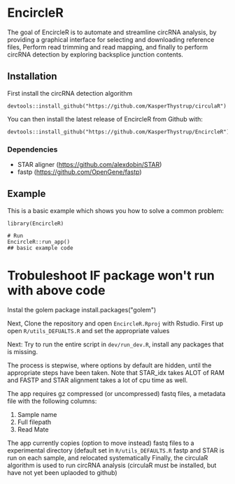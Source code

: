 
<!-- README.md is generated from README.Rmd. Please edit that file -->

EncircleR
=========

The goal of EncircleR is to automate and streamline circRNA analysis, by
providing a graphical interface for selecting and downloading reference
files, Perform read trimming and read mapping, and finally to perform
circRNA detection by exploring backsplice junction contents.

Installation
------------

First install the circRNA detection algorithm

    devtools::install_github("https://github.com/KasperThystrup/circulaR")

You can then install the latest release of EncircleR from Github with:

    devtools::install_github("https://github.com/KasperThystrup/EncircleR")

### Dependencies

-   STAR aligner
    (<a href="https://github.com/alexdobin/STAR" class="uri">https://github.com/alexdobin/STAR</a>)
-   fastp
    (<a href="https://github.com/OpenGene/fastp" class="uri">https://github.com/OpenGene/fastp</a>)

Example
-------

This is a basic example which shows you how to solve a common problem:

    library(EncircleR)

    # Run
    EncircleR::run_app()
    ## basic example code

Trobuleshoot IF package won't run with above code
==========
Instal the golem package
    install.packages("golem")

Next, Clone the repository and open `EncircleR.Rproj` with Rstudio. First up
open `R/utils_DEFUALTS.R` and set the appropriate values

Next: Try to run the entire script in `dev/run_dev.R`, install any
packages that is missing.

The process is stepwise, where options by default are hidden, until the
appropriate steps have been taken. Note that STAR\_idx takes ALOT of RAM
and FASTP and STAR alignment takes a lot of cpu time as well.

The app requires gz compressed (or uncompressed) fastq files, a metadata
file with the following columns:

1.  Sample name
2.  Full filepath
3.  Read Mate

The app currently copies (option to move instead) fastq files to a
experimental directory (default set in `R/utils_DEFAULTS.R` fastp and
STAR is run on each sample, and relocated systematically Finally, the
circulaR algorithm is used to run circRNA analysis (circulaR must be
installed, but have not yet been uplaoded to github)
